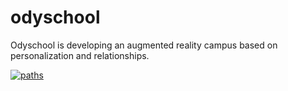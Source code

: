 # odyschool
Odyschool is developing an augmented reality campus based on personalization and relationships.

[![paths](https://img.shields.io/badge/software%20engineering-apply-brightgreen.svg)](https://github.com/corentinvl/odyschool/blob/master/README.md)

